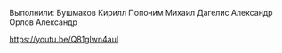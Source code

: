 Выполнили:
Бушмаков Кирилл
Попоним Михаил
Дагелис Александр
Орлов Александр

https://youtu.be/Q81glwn4auI
